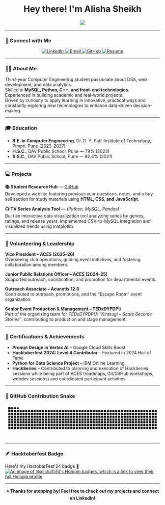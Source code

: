 <h1 align="center"><strong>Hey there! I'm Alisha Sheikh</strong></h1>

<p align="center">
  <img src="https://readme-typing-svg.demolab.com?font=Fira+Code&duration=2500&pause=1000&color=FF69B4&center=true&vCenter=true&width=800&lines=Computer+Engineering+Student+%7C+Data+Analytics+Enthusiast;Web+Developer+%7C+Problem+Solver+%7C+Tech+Learner"/>
</p>

---

### 🎨 Connect with Me  

<p align="center">
  <a href="https://www.linkedin.com/in/alisha-sheikh-660b94232/">
    <img src="https://img.shields.io/badge/LinkedIn-%23A855F7?style=for-the-badge&logo=linkedin&logoColor=white" alt="LinkedIn"/>
  </a>
  <a href="mailto:alishasheikh7512@gmail.com">
    <img src="https://img.shields.io/badge/Gmail-%23F97316?style=for-the-badge&logo=gmail&logoColor=white" alt="Email"/>
  </a>
  <a href="https://github.com/alisha1510">
    <img src="https://img.shields.io/badge/GitHub-%231F2937?style=for-the-badge&logo=github&logoColor=white" alt="GitHub"/>
  </a>
  <a href="https://drive.google.com/file/d/1OhWBBgguWbd5u79I4Xr9fLoTnXezE3u_/view">
    <img src="https://img.shields.io/badge/Resume-%230EA5E9?style=for-the-badge&logo=googledrive&logoColor=white" alt="Resume"/>
  </a>
</p>

---

### 👩‍💻 About Me  
Third-year Computer Engineering student passionate about DSA, web development, and data analytics.  
Skilled in **MySQL, Python, C++, and front-end technologies**.  
Experienced in building academic and real-world projects.  
Driven by curiosity to apply learning in innovative, practical ways and constantly exploring new technologies to enhance data-driven decision-making.

---

### 🎓 Education  
- **B.E. in Computer Engineering**, Dr. D. Y. Patil Institute of Technology, Pimpri, Pune (2023–2027)  
- **H.S.C.**, DAV Public School, Pune — 79% (2023)  
- **S.S.C.**, DAV Public School, Pune — 92.4% (2021)  

---

### 💻 Projects  

**📚 Student Resource Hub** — [GitHub](https://github.com/alisha1510/STUDENT-RESOURCE-HUB)  
Developed a website featuring previous year questions, notes, and a buy-sell section for study materials using **HTML, CSS, and JavaScript**.  

**📺 TV Series Analysis Tool** — *(Python, MySQL, Pandas)*  
Built an interactive data visualization tool analyzing series by genres, ratings, and release years. Implemented CSV-to-MySQL integration and visualized trends using matplotlib.  

---

### 🤝 Volunteering & Leadership  

**Vice President – ACES (2025–26)**  
Overseeing club operations, guiding event initiatives, and fostering collaboration among members.  

**Junior Public Relations Officer – ACES (2024–25)**  
Supported outreach, coordination, and promotion for departmental events.  

**Outreach Associate – Acunetix 12.0**  
Contributed to outreach, promotions, and the “Escape Room” event organization.  

**Senior Event Production & Management – TEDxDYPDPU**  
Part of the organizing team for *TEDxDYPDPU: “Kintsugi – Scars Become Stories”*, contributing to production and stage management.  

---

### 🏅 Certifications & Achievements  
- **Prompt Design in Vertex AI** – Google Cloud Skills Boost  
- **Hacktoberfest 2024: Level 4 Contributor** – Featured in 2024 Hall of Fame  
- **Python for Data Science Project** – IBM Online Learning  
- **HackSeries** – Contributed to planning and execution of HackSeries sessions while being part of ACES (roadmaps, Git/GitHub workshops, webdev sessions) and coordinated participant activities  

---

### 🐍 GitHub Contribution Snake
![snake gif](https://github.com/alisha1510/alisha1510/blob/output/github-snake-dark.svg)

---

### 🪶 Hacktoberfest Badge  
Here's my HactoberFest'24 badge 🏅  
[![An image of @alisha1510's Holopin badges, which is a link to view their full Holopin profile](https://holopin.me/alisha1510)][holopin]

[holopin]: https://holopin.io/@alisha1510  

---



<p align="center"><b>⭐ Thanks for stopping by! Feel free to check out my projects and connect on LinkedIn!</b></p>
